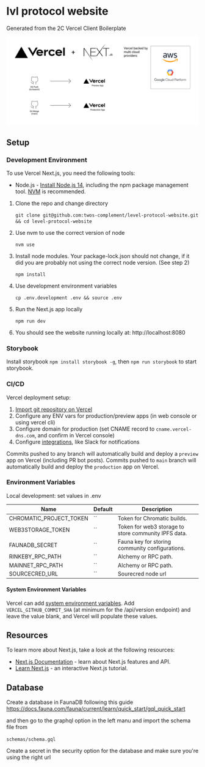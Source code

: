 # lvl protocol website

Generated from the 2C Vercel Client Boilerplate

![Architecture Diagram](/docs/architecture.png)

## Setup

### Development Environment

To use Vercel Next.js, you need the following tools:

- Node.js - [Install Node.js 14](https://nodejs.org/en/), including the npm package management tool. [NVM](https://github.com/nvm-sh/nvm) is recommended.

1. Clone the repo and change directory
   ```
   git clone git@github.com:twos-complement/level-protocol-website.git && cd level-protocol-website
   ```
2. Use nvm to use the correct version of node
   ```
   nvm use
   ```
3. Install node modules. Your package-lock.json should not change, if it did you are probably not using the correct node version. (See step 2)
   ```
   npm install
   ```
4. Use development environment variables
   ```
   cp .env.development .env && source .env
   ```
5. Run the Next.js app locally
   ```
   npm run dev
   ```
6. You should see the website running locally at: http://localhost:8080

### Storybook

Install storybook `npm install storybook -g`, then `npm run storybook` to start storybook.

### CI/CD

Vercel deployment setup:

1. [Import git repository on Vercel](https://vercel.com/import/git)
2. Configure any ENV vars for production/preview apps (in web console or using vercel cli)
3. Configure domain for production (set CNAME record to `cname.vercel-dns.com`, and confirm in Vercel console)
4. Configure [integrations](https://vercel.com/integrations), like Slack for notifications

Commits pushed to any branch will automatically build and deploy a `preview` app on Vercel (including PR bot posts).
Commits pushed to `main` branch will automatically build and deploy the `production` app on Vercel.

### Environment Variables

Local development: set values in .env

| Name                    | Default | Description                                          |
| ----------------------- | ------- | ---------------------------------------------------- |
| CHROMATIC_PROJECT_TOKEN | ``      | Token for Chromatic builds.                          |
| WEB3STORAGE_TOKEN       | ``      | Token for web3 storage to store community IPFS data. |
| FAUNADB_SECRET          | ``      | Fauna key for storing community configurations.      |
| RINKEBY_RPC_PATH        | ``      | Alchemy or RPC path.                                 |
| MAINNET_RPC_PATH        | ``      | Alchemy or RPC path.                                 |
| SOURCECRED_URL          | ``      | Sourecred node url                                   |

#### System Environment Variables

Vercel can add [system environment variables](https://vercel.com/docs/build-step#system-environment-variables). Add `VERCEL_GITHUB_COMMIT_SHA` (at minimum for the /api/version endpoint) and leave the value blank, and Vercel will populate these values.

## Resources

To learn more about Next.js, take a look at the following resources:

- [Next.js Documentation](https://nextjs.org/docs) - learn about Next.js features and API.
- [Learn Next.js](https://nextjs.org/learn) - an interactive Next.js tutorial.

## Database

Create a database in FaunaDB following this guide
https://docs.fauna.com/fauna/current/learn/quick_start/gql_quick_start

and then go to the graphql option in the left manu and import the schema file from

`schemas/schema.gql`

Create a secret in the security option for the database and make sure you're using the right url

